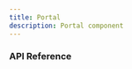 ```yaml
---
title: Portal
description: Portal component
---
```


<script lang="ts">
    import {docPortalPropsDefs} from '$lib/components/Portal/Portal.props';
    import ApiReference from '$lib-doc/components/ApiReference.svelte';
</script>

### API Reference

<ApiReference data={docPortalPropsDefs}></ApiReference>
